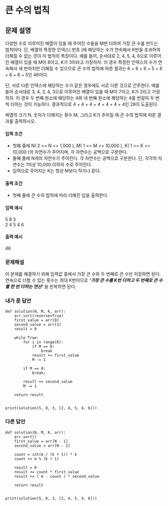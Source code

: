 # 큰 수의 법칙

## 문제 설명

다양한 수로 이루어진 배열이 있을 때 주어진 수들을 M번 더하여 가장 큰 수를 만드는 법칙이다. 단, 배열의 특정한 인덱스\( 번호 \)에 해당하는 수가 연속해서 K번을 초과하여 더해질 수 없는 것이 이 법칙의 특징이다. 예를 들어, 순서대로 2, 4, 5, 4, 6으로 이루어진 배열이 있을 때 M이 8이고, K가 3이라고 가정하자. 이 경우 특정한 인덱스의 수가 연속해서 세 번까지만 더해질 수 있으므로 큰 수의 법칙에 따른 결과는 6 + 6 + 6 + 5 + 6 + 6 + 6 + 5인 46이다.

단, 서로 다른 인덱스에 해당하는 수가 같은 경우에도 서로 다른 것으로 간주한다. 예를 들어 순서대로 3, 4, 3, 4, 3으로 이루어진 배열이 있을 때 M이 7이고, K가 2라고 가정하자. 이 경우 두 번째 원소에 해당하는 4와 네 번째 원소에 해당하는 4를 번갈아 두 번씩 더하는 것이 가능하다. 결과적으로 4 + 4 + 4 + 4 + 4 + 4 + 4인 28이 도출된다.

배열의 크기 N, 숫자가 더해지는 횟수 M, 그리고 K가 주어질 때 큰 수의 법칙에 따른 결과를 출력하시오.

#### 입력 조건

* 첫째 줄에 N\( 2 &lt;= N &lt;= 1,000 \), M\( 1 &lt;= M &lt;= 10,000 \), K\(  1 &lt;= K &lt;= 10,000 \)의 자연수가 주어지며, 각 자연수는 공백으로 구분한다.
* 둘째 줄에 N개의 자연수가 주어진다. 각 자연수는 공백으로 구분한다. 단, 각각의 자연수는 1이상 10,000 이하의 수로 주어진다.
* 입력으로 주어지는 K는 항상 M보다 작거나 같다.

#### 출력 조건

* 첫째 줄에 큰 수의 법칙에 따라 더해진 답을 출력한다.

#### 입력 예시

5 8 3  
2 4 5 4 6

#### 출력 예시

46



### 문제해설

이 문제를 해결하기 위해 입력값 중에서 가장 큰 수와 두 번째로 큰 수만 저장하면 된다. 연속으로 더할 수 있는 횟수는 최대 K번이므로 _**'가장 큰 수를 K번 더하고 두 번째로 큰 수를 한 번 더하는 연산'**_ 을 반복하면 된다.



### 내가 푼 답안

```text
def solution(N, M, K, arr):
    arr.sort(reverse=True)
    first_value = arr[0]
    second_value = arr[1]
    result = 0

    while True:
        for i in range(K):
            if M == 0:
                break
            result += first_value
            M -= 1

        if M == 0:
            break;

        result += second_value
        M -= 1

    return result


print(solution(5, 8, 3, [2, 4, 5, 4, 6]))
```



### 다른 답안

```text
def solution(N, M, K, arr):
    arr.sort()
    first_value = arr[N - 1]
    second_value = arr[N - 2]

    count = int(m / (k + 1)) * k
    count += m % (k + 1)
    
    result = 0
    result += count * first_value
    result += ( m - count ) * second_value

    return result


print(solution(5, 8, 3, [2, 4, 5, 4, 6]))
```



